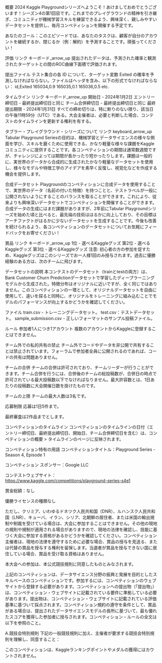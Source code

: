 概要
2024 Kaggle Playgroundシリーズへようこそ！あけましておめでとうございます！シーズン4の第1回目です。これまでのプレイグラウンドの精神を引き継ぎ、コミュニティが機械学習スキルを練習できるよう、興味深く、親しみやすいデータセットを提供し、毎月コンペティションを開催する予定です。

あなたのゴール：このエピソードでは、あなたのタスクは、顧客が自分のアカウントを継続するか、閉じるか（例：解約）を予測することです。頑張ってください！



評価
リンク
キーボード_arrow_up
提出されたデータは、予測された確率と観測されたターゲットとの間のROC曲線下面積で評価されます。

提出ファイル
テスト集合の各 ID について、ターゲット変数 Exited の確率を予測しなければならない。ファイルはヘッダを含み、以下の形式でなければならない：
id,Exited
165034,0.9
165035,0.1
165036,0.5
etc.


タイムライン
リンク
キーボード_arrow_up
開始日 - 2024年1月2日
エントリー締切日 - 最終提出締切日と同じ
チーム合併締切日 - 最終提出締切日と同じ
最終提出期限 - 2024年1月31日
すべての締め切りは、特に断りのない限り、該当日の午後11時59分（UTC）である。大会主催者は、必要と判断した場合、コンテストのタイムラインを更新する権利を有する。

タブラー・プレイグラウンド・シリーズについて
リンク
keyboard_arrow_up
Tabular Playground Seriesの目的は、機械学習とデータサイエンスの様々な側面を学び、スキルを磨くために使用できる、かなり軽量な様々な課題をKaggleコミュニティに提供することです。各コンペティションの期間は通常数週間ですが、チャレンジによっては期間が長かったり短かったりします。課題は一般的に、実世界のデータから合成的に生成されたかなり軽量なデータセットを使用し、様々なモデルや特徴工学のアイデアを素早く反復し、視覚化などを作成する機会を提供します。

合成データセット
Playgroundのコンペティションに合成データを使用することで、実世界のデータ（名前の付いた特徴）を持つことと、テストラベルが一般に公開されないようにすることのバランスを取ることができます。これにより、従来よりも興味深いデータセットでコンペティションを開催することができます。合成データの生成にはまだ課題がありますが、2年前にTabular Playgroundシリーズを始めた頃と比べると、最先端の技術ははるかに向上しており、その目標はアーチファクトがはるかに少ないデータセットを生成することです。今後も改善を続けられるよう、各コンペティションのデータセットについてお気軽にフィードバックをお寄せください！


賞品
リンク
キーボード_arrow_up
1位 - 選べるKaggleグッズ
第2位 - 選べるKaggleグッズ
第3位 - 選べるKaggleグッズ
注意: 初心者の方の参加を促すため、Kaggleグッズはこのシリーズでお一人様1回のみ授与されます。過去に優勝経験のある方は、次のチームに飛びます。

データセットの説明
本コンテストのデータセット（trainとtestの両方）は、Bank Customer Churn Predictionデータセットで学習したディープラーニングモデルから生成された。特徴分布はオリジナルに近いですが、全く同じではありません。このコンペティションの一環として、オリジナルデータセットを自由に使用して、違いを探ると同時に、オリジナルをトレーニングに組み込むことでモデルのパフォーマンスが向上するかどうかを確認してください。

ファイル
train.csv - トレーニングデータセット。
test.csv：テストデータセット。
sample_submission.csv - 正しいフォーマットのサンプル投稿ファイル。

ルール
参加者1人につき1アカウント
複数のアカウントからKaggleに登録することはできません。

チーム外での私的共有の禁止
チーム外でコードやデータを非公開で共有することは禁止されています。フォーラムで参加者全員に公開されるのであれば、コードの共有は問題ありません。

チームの合併
チームの合併は許可されており、チームリーダーが行うことができます。チーム合併を行うには、合併後のチームの総投稿数が、合併日の時点で許可されている最大投稿数以下でなければなりません。最大許容数とは、1日あたりの投稿数に大会開催日数を掛けたものです。

チームの上限
チームの最大人数は3名です。

応募制限
応募は1日5件まで。

最終審査は2作品までとします。

コンペティションのタイムライン
コンペティションのタイムラインの日付（エントリー締切日、最終提出締切日、開始日、チーム合併締切日を含む）は、コンペティションの概要 > タイムラインのページに反映されます。

コンペティション特有の用語
コンペティションタイトル：Playground Series - Season 4, Episode 1

コンペティション スポンサー：Google LLC

コンテストウェブサイト：https://www.kaggle.com/competitions/playground-series-s4e1

賞金総額：なし

優勝ライセンスの種類なし

ただし、クリミア、いわゆるドネツク人民共和国（DNR）、ルハンスク人民共和国（LNR）、キューバ、イラン、シリア、北朝鮮の居住者、または米国の輸出規制や制裁を受けている場合は、大会に参加することはできません。その他の現地の規則や規制が適用される場合がありますので、現地の法律を確認し、技能に基づく大会に参加する資格があるかどうかを確認してください。コンペティション主催者は、現地の法律を遵守するために必要な場合、賞品の授与を見送る、または代替の賞品を授与する権利を留保します。当選者が賞品を授与できない国に居住している場合、賞品を受け取る資格はありません。

本大会への参加は、本公式競技規則に同意したものとみなされます。

上記のコンペティションは、データサイエンス分野の振興と発展を目的としたスキルベースのコンペティションです。参加するには、コンペティションのウェブサイトから登録する必要があります。コンペティションへの提出物（「提出物」）は、コンペティション・ウェブサイトに記載されている要件に準拠している必要があります。提出物は、コンペティション・ウェブサイトに記載されている評価基準に基づいて採点されます。コンペティション規約の遵守を条件として、賞品がある場合は、提出されたデータサイエンスモデルの長所に基づいて、最も優れたスコアを獲得した参加者に授与されます。コンペティション・ルールの全文は以下を参照のこと。

A.競技会特別規則
下記の一般競技規則に加え、主催者が要求する競技会特別規則を理解し、同意すること：

このコンペティションは、Kaggleランキングポイントやメダルの獲得にはカウントされません。